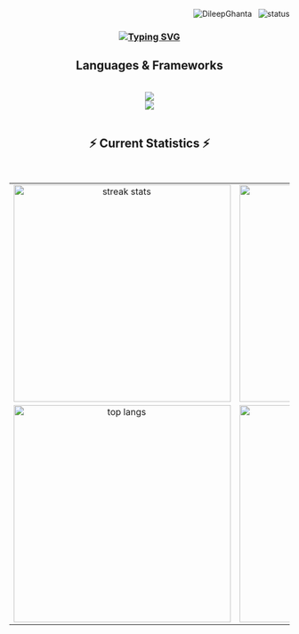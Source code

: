 <p align="right">
  <img src="https://komarev.com/ghpvc/?username=DileepGhanta&label=Profile%20views&color=0e75b6&style=flat" alt="DileepGhanta"/>
  &nbsp;
  <img src="https://img.shields.io/endpoint?url=https://git-hub-online-status.vercel.app/status-badge&ping=https://git-hub-online-status.vercel.app/ping" alt="status"/>
</p>

<h3 align="center">
  <a href="https://git.io/typing-svg">
    <img src="https://readme-typing-svg.herokuapp.com?font=Fira+Code&weight=700&size=28&duration=4002&pause=502&color=00AE0AF1&center=true&random=false&width=435&lines=Hello+%F0%9F%91%8B;I'm+Dileep+Ghanta;A+Full+Stack+Developer;Problem+Solver" alt="Typing SVG" />
  </a>
</h3>

<h2 align="center">Languages & Frameworks</h2>
<br>
<div align="center">
  <img src="https://skillicons.dev/icons?i=react,html,css,javascript,vscode,github,git,vite" /><br>
  <img src="https://skillicons.dev/icons?i=bootstrap,tailwind,nodejs,c,cpp,java,python,mysql,mongodb" /><br>
</div>
<br>
 <h2 align="center">⚡ Current Statistics ⚡</h2>
<br>
<table align="center" border="0" cellpadding="10" cellspacing="0" >
  <tr>
    <td align="center" valign="top" >
      <img width="390" src="https://streak-stats.demolab.com/?user=DileepGhanta&count_private=true&theme=react&border_radius=10&v=2" alt="streak stats"/>
    </td>
    <td align="center" valign="top">
      <img width="390" src="https://github-readme-stats.vercel.app/api?username=DileepGhanta&show_icons=true&theme=react&rank_icon=github&border_radius=10&v=2" alt="readme stats"/>
    </td>
  </tr>
  <tr>
    <td align="center" valign="top">
      <img width="390" src="https://github-readme-stats.vercel.app/api/top-langs/?username=DileepGhanta&hide=HTML&langs_count=8&layout=compact&theme=react&border_radius=10&size_weight=0.5&count_weight=0.5&exclude_repo=github-readme-stats" alt="top langs"/>
    </td>
    <td align="center" valign="top">
      <img width="390" src="https://leetcard.jacoblin.cool/DileepGhanta?theme=dark&font=Nunito&ext=heatmap" alt="leetcode stats"/>
    </td>
  </tr>
</table>



